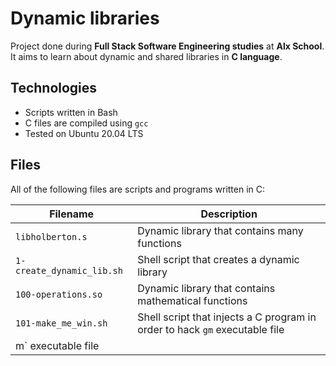 # Dynamic libraries

Project done during **Full Stack Software Engineering studies** at **Alx School**. It aims to learn about dynamic and shared libraries in **C language**.

## Technologies
* Scripts written in Bash
* C files are compiled using `gcc `
* Tested on Ubuntu 20.04 LTS

## Files
All of the following files are scripts and programs written in C:

| Filename | Description |
| -------- | ----------- |
| `libholberton.s` | Dynamic library that contains many functions |
| `1-create_dynamic_lib.sh` | Shell script that creates a dynamic library |
| `100-operations.so` | Dynamic library that contains mathematical functions |
| `101-make_me_win.sh` | Shell script that injects a C program in order to hack `gm` executable file |
m` executable file |
